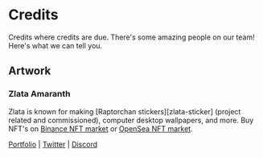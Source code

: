 # Credits

Credits where credits are due. There's some amazing people on our team! Here's what we can tell you.

## Artwork

### Zlata Amaranth

Zlata is known for making [Raptorchan stickers][zlata-sticker] (project related and commissioned), computer desktop wallpapers, and more.
Buy NFT's on [Binance NFT market][zlata-nft1] or [OpenSea NFT market][zlata-nft2]. 

[Portfolio][zlata-pf] | [Twitter][zlata-twitter] | [Discord][zlata-discord]

[zlata-rtmsticker]: https://opensea.io/collection/chibi-raptoreum
[zlata-nft1]: https://www.binance.com/en/nft/profile/zlataamaranth-27a6dd6172a8727dad943b0234e076e9
[zlata-nft2]: https://opensea.io/ZlataAmaranth
[zlata-pf]: https://www.zlataamaranth.com
[zlata-twitter]: https://twitter.com/zlata_amaranth
[zlata-discord]: https://discordapp.com/users/753861808590290946